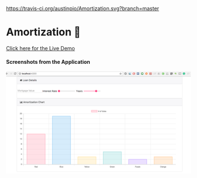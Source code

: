 https://travis-ci.org/austinpio/Amortization.svg?branch=master

# Amortization :rocket:

[Click here for the Live Demo](https://austinpio.github.io/Amortization/)

#### Screenshots from the Application

![Alt text](/src/assets/AmortizationScreenshot.png "Optional Title")

